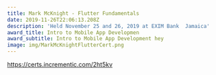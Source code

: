 ```yaml
---
title: Mark McKnight - Flutter Fundamentals
date: 2019-11-26T22:06:13.208Z
description: 'Held November 25 and 26, 2019 at EXIM Bank  Jamaica'
award_title: Intro to Mobile App Developmen
award_subtitle: Intro to Mobile App Development hey
image: img/MarkMcKnightFlutterCert.png
---
```

<https://certs.incrementic.com/2ht5kv>
